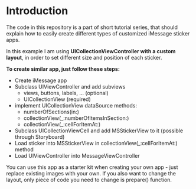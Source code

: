 # Introduction

The code in this repository is a part of short tutorial series, that should explain how to easily create different types of customized iMessage sticker apps.

In this example I am using **UICollectionViewController with a custom layout**, in order to set different size and position of each sticker.

**To create similar app, just follow these steps:**

* Create iMessage app
* Subclass UIViewController and add subviews
  * views, buttons, labels, … (optional)
  * UICollectionView (required)
* implement UICollectionView dataSource methods:
  * numberOfSections(in:)
  * collectionView(_:numberOfItemsInSection:)
  * collectionView(_:cellForItemAt:)
* Subclass UICollectionViewCell and add MSStickerView to it (possible through Storyboard)
* Load sticker into MSStickerView in collectionView(_:cellForItemAt:) method
* Load UIViewController into MessageViewController

You can use this app as a starter kit when creating your own app - just replace existing images with your own.
If you also want to change the layout, only piece of code you need to change is prepare() function.

